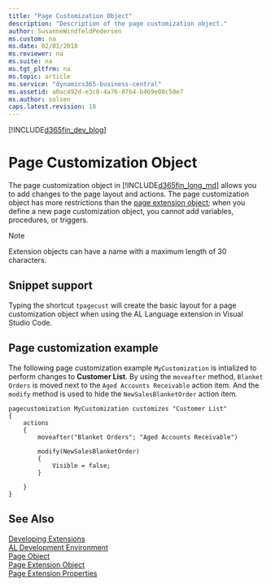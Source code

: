 ```yaml
---
title: "Page Customization Object"
description: "Description of the page customization object."
author: SusanneWindfeldPedersen
ms.custom: na
ms.date: 02/01/2018
ms.reviewer: na
ms.suite: na
ms.tgt_pltfrm: na
ms.topic: article
ms.service: "dynamics365-business-central"
ms.assetid: a0ac492d-e3c8-4a76-87b4-b469e08c58e7
ms.author: solsen
caps.latest.revision: 18
---
```


[!INCLUDE[d365fin_dev_blog](includes/d365fin_dev_blog.md)]

# Page Customization Object
The page customization object in [!INCLUDE[d365fin_long_md](includes/d365fin_long_md.md)] allows you to add changes to the page layout and actions. The page customization object has more restrictions than the [page extension object](devenv-page-ext-object.md); when you define a new page customization object, you cannot add variables, procedures, or triggers. 

> [!NOTE]  
> Extension objects can have a name with a maximum length of 30 characters.     

## Snippet support
Typing the shortcut ```tpagecust``` will create the basic layout for a page customization object when using the AL Language extension in Visual Studio Code.

## Page customization example
The following page customization example `MyCustomization` is intialized to perform changes to **Customer List**. By using the `moveafter` method, `Blanket Orders` is moved next to the `Aged Accounts Receivable` action item. And the `modify` method is used to hide the `NewSalesBlanketOrder` action item. 


```
pagecustomization MyCustomization customizes "Customer List"
{
    actions
    {
        moveafter("Blanket Orders"; "Aged Accounts Receivable")

        modify(NewSalesBlanketOrder)
        {
            Visible = false;
        }
        
    }
}
```

## See Also
[Developing Extensions](devenv-dev-overview.md)  
[AL Development Environment](devenv-reference-overview.md)  
[Page Object](devenv-page-object.md)  
[Page Extension Object](devenv-page-ext-object.md)  
[Page Extension Properties](properties/devenv-page-property-overview.md)   
